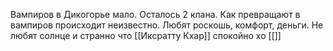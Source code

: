 Вампиров в Дикогорье мало. Осталось 2 клана.
Как превращают в вампиров происходит неизвестно. 
Любят роскошь, комфорт, деньги. 
Не любят солнце и странно что [[Иксратту Кхар]] спокойно хо
[[]]